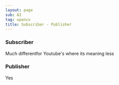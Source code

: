 ```yaml
---
layout: page
sub: AI
tag: opencv
title: Subscriber - Publisher
---
```


### Subscriber

Much differentfor Youtube's where its meaning less

### Publisher

Yes
